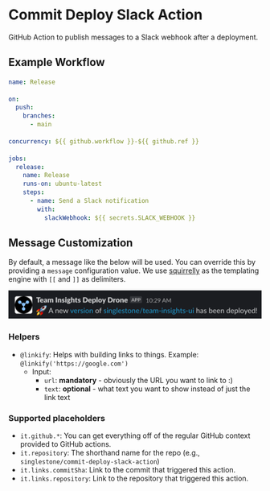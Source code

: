 # Commit Deploy Slack Action

GitHub Action to publish messages to a Slack webhook after a deployment.

## Example Workflow

```yaml
name: Release

on:
  push:
    branches:
      - main

concurrency: ${{ github.workflow }}-${{ github.ref }}

jobs:
  release:
    name: Release
    runs-on: ubuntu-latest
    steps:
      - name: Send a Slack notification
        with:
          slackWebhook: ${{ secrets.SLACK_WEBHOOK }}
```

## Message Customization

By default, a message like the below will be used. You can override this by providing a `message` configuration value.
We use [squirrelly](https://squirrelly.js.org/) as the templating engine with `[[` and `]]` as delimiters.

![A new version of singlestone/team-insights-ui has been deployed!](./img/message.png)

### Helpers

- `@linkify`: Helps with building links to things. Example: `@linkify('https://google.com')`
  - Input:
    - `url`: **mandatory** - obviously the URL you want to link to :)
    - `text`: **optional** - what text you want to show instead of just the link text

### Supported placeholders

- `it.github.*`: You can get everything off of the regular GitHub context provided to GitHub actions.
- `it.repository`: The shorthand name for the repo (e.g., `singlestone/commit-deploy-slack-action`)
- `it.links.commitSha`: Link to the commit that triggered this action.
- `it.links.repository`: Link to the repository that triggered this action.
